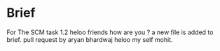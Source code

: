 # Brief
 For The SCM task 1.2
heloo friends how are you ?
a new file is added to brief.
pull request by aryan bhardwaj
heloo my self mohit.

